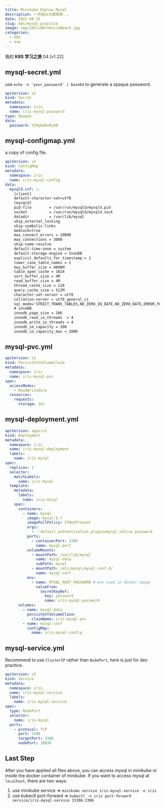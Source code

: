 ```yaml
---
title: Minikube Deploy Mysql
description: 一开始以为很简单...
date: 2021-08-31
slug: k8s/mysql-practice
image: img/2021/08/VeniceBeach.jpg
categories:
  - k8s
  - exp
---
```


我的 **K8S 学习之旅** 04 [v1.22]

## mysql-secret.yml

use `echo -n 'your_password' | base64` to generate a opaque password.

```yml
apiVersion: v1
kind: Secret
metadata:
  namespace: iris
  name: iris-mysql-password
type: Opaque
data:
  password: Y2hpbm8xMjA0
```

## mysql-configmap.yml

a copy of config file.

```yml
apiVersion: v1
kind: ConfigMap
metadata:
  namespace: iris
  name: iris-mysql-config
data:
  mysqld.cnf: |-
    [client]
    default-character-set=utf8
    [mysqld]
    pid-file        = /var/run/mysqld/mysqld.pid
    socket          = /var/run/mysqld/mysqld.sock
    datadir         = /var/lib/mysql
    skip_external_locking
    skip-symbolic-links
    memlock=true
    max_connect_errors = 20000
    max_connections = 3000
    skip-name-resolve
    default-time-zone = system
    default-storage-engine = InnoDB
    explicit_defaults_for_timestamp = 1
    lower_case_table_names = 1
    key_buffer_size = 4096M
    table_open_cache = 1024
    sort_buffer_size = 4M
    read_buffer_size = 4M
    thread_cache_size = 128
    query_cache_size = 512M
    character-set-server = utf8
    collation-server = utf8_general_ci
    sql_mode='STRICT_TRANS_TABLES,NO_ZERO_IN_DATE,NO_ZERO_DATE,ERROR_FOR_DIVISION_BY_ZERO,NO_AUTO_CREATE_USER,NO_ENGINE_SUBSTITUTION'
    # innoDB
    innodb_page_size = 16K
    innodb_read_io_threads  = 4
    innodb_write_io_threads = 4
    innodb_io_capacity = 200
    innodb_io_capacity_max = 2000
```

## mysql-pvc.yml

```yml
apiVersion: v1
kind: PersistentVolumeClaim
metadata:
  namespace: iris
  name: iris-mysql-pvc
spec:
  accessModes:
    - ReadWriteOnce
  resources:
    requests:
      storage: 1Gi
```

## mysql-deployment.yml

```yml
apiVersion: apps/v1
kind: Deployment
metadata:
  namespace: iris
  name: iris-mysql-deployment
  labels:
    name: iris-mysql
spec:
  replicas: 1
  selector:
    matchLabels:
      name: iris-mysql
  template:
    metadata:
      labels:
        name: iris-mysql
    spec:
      containers:
        - name: mysql
          image: mysql:5.7
          imagePullPolicy: IfNotPresent
          args:
            - --default_authentication_plugin=mysql_native_password
          ports:
            - containerPort: 3306
              name: mysql-port
          volumeMounts:
            - mountPath: /var/lib/mysql
              name: mysql-data
              subPath: mysql
            - mountPath: /etc/mysql/mysql.conf.d/
              name: mysql-conf
          env:
            - name: MYSQL_ROOT_PASSWORD # env used in docker image
              valueFrom:
                secretKeyRef:
                  key: password
                  name: iris-mysql-password
      volumes:
        - name: mysql-data
          persistentVolumeClaim:
            claimName: iris-mysql-pvc
        - name: mysql-conf
          configMap:
            name: iris-mysql-config
```

## mysql-service.yml

Recommend to use `ClusterIP` rather than `NodePort`, here is just for dev practice.

```yml
apiVersion: v1
kind: Service
metadata:
  namespace: iris
  name: iris-mysql-service
  labels:
    name: iris-mysql-service
spec:
  type: NodePort
  selector:
    name: iris-mysql
  ports:
    - protocol: TCP
      port: 3306
      targetPort: 3306
      nodePort: 30036
```

## Last Step

After you have applied all files above, you can access mysql in minikube or inside the docker container of minikube. If you want to access mysql at `localhost`, there are two ways:

1. use minikube service => `minikube service iris-mysql-service -n iris`
2. use kubectl port-forward => `kubectl -n iris port-forward service/iris-mysql-service 33306:3306`
